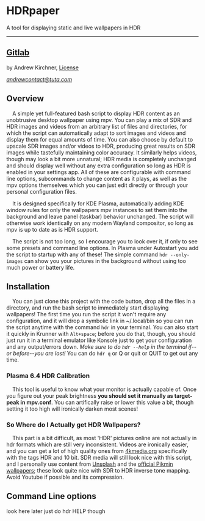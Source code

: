 # HDRpaper
A tool for displaying static and live wallpapers in HDR

---
## [Gitlab](https://gitlab.com/andrewkirchner/HDRpaper)
by Andrew Kirchner, [License](https://gitlab.com/andrewkirchner/HDRpaper-linux/-/blob/bb045731997204e52009c3b6c91d5f5221f05613/LICENSE#L13)

*[andrewcontact@tuta.com](mailto:andrewcontact@tuta.com)*
## Overview
&nbsp;&nbsp;&nbsp;&nbsp;A simple yet full-featured bash script to display HDR content
as an unobtrusive desktop wallpaper using mpv. You can play a mix of SDR and HDR
images and videos from an arbitrary list of files and directories, for which the script
can automatically adapt to sort images and videos and display them for equal amounts of time.
You can also choose by default to upscale SDR images and/or videos to HDR, producing great results on
SDR images while tastefully maintaining color accuracy. It similarly helps videos, though
may look a bit more unnatural; HDR media is completely unchanged and should
display well without any extra configuration so long as HDR is enabled in your settings app.
All of these are configurable with command line options, subcommands to change content as it plays,
as well as the mpv options themselves which you can just edit directly or through your personal configuration files.

&nbsp;&nbsp;&nbsp;&nbsp;It is designed specifically for KDE Plasma,
automatically adding KDE window rules for only the wallpapers mpv instances to
set them into the background and leave panel (taskbar) behavior unchanged.
The script will otherwise work identically on any modern Wayland compositor,
so long as mpv is up to date as is HDR support.

&nbsp;&nbsp;&nbsp;&nbsp;The script is not too long, so I encourage you to look over it, if only to see
some presets and command line options. In Plasma under Autostart you add the script
to startup with any of these! The simple command `hdr --only-images` can show you
your pictures in the background without using too much power or battery life.
## Installation
&nbsp;&nbsp;&nbsp;&nbsp;You can just clone this project with the code button, drop all the files in a directory, and run the bash script to immediately
start displaying wallpapers! The first time you run the script it won't require any configuration, and it will drop
a symbolic link in ~/.local/bin so you can run the script anytime with the command `hdr` in your terminal.
You can also start it quickly in Krunner with `Alt+space`; before you do that, though, you should just run it in
a terminal emulator like Konsole just to get your configuration and any output/errors down.
*Make sure to do `hdr --help` in the terminal if--or before--you are lost!* You can do `hdr q` or Q or quit or QUIT to get out any time.
### Plasma 6.4 HDR Calibration
&nbsp;&nbsp;&nbsp;&nbsp;This tool is useful to know what your monitor is actually capable of.
Once you figure out your peak brightness **you should set it manually as target-peak in mpv.conf**.
You can artifically raise or lower this value a bit, though setting it too high will ironically darken most scenes!
### So Where do I Actually get HDR Wallpapers?
&nbsp;&nbsp;&nbsp;&nbsp;This part is a bit difficult, as most 'HDR' pictures online are not actually in hdr formats which are still very inconsistent.
Videos are ironically easier, and you can get a lot of high quality ones from [4kmedia.org](https://4kmedia.org) specifically with the tags HDR and 10 bit.
SDR media will still look nice with this script, and I personally use content from
[Unsplash](https://unsplash.com) and the [official Pikmin wallpapers](https://www.nintendo.com/jp/character/pikmin/gallery/index.html);
these look quite nice with SDR to HDR inverse tone mapping. Avoid Youtube if possible and its compression.
## Command Line options
look here later just do hdr HELP though